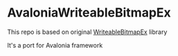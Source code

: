 # AvaloniaWriteableBitmapEx

This repo is based on original [WriteableBitmapEx](https://github.com/reneschulte/WriteableBitmapEx) library

It's a port for Avalonia framework
